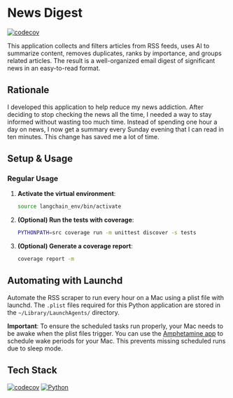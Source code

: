 # News Digest

[![codecov](https://codecov.io/gh/masikonis/news-digest/branch/main/graph/badge.svg)](https://codecov.io/gh/masikonis/news-digest)

This application collects and filters articles from RSS feeds, uses AI to summarize content, removes duplicates, ranks by importance, and groups related articles. The result is a well-organized email digest of significant news in an easy-to-read format.

## Rationale

I developed this application to help reduce my news addiction. After deciding to stop checking the news all the time, I needed a way to stay informed without wasting too much time. Instead of spending one hour a day on news, I now get a summary every Sunday evening that I can read in ten minutes. This change has saved me a lot of time.

## Setup & Usage

### Regular Usage

1. **Activate the virtual environment**:
    ```sh
    source langchain_env/bin/activate
    ```

2. **(Optional) Run the tests with coverage**:
    ```sh
    PYTHONPATH=src coverage run -m unittest discover -s tests
    ```

3. **(Optional) Generate a coverage report**:
    ```sh
    coverage report -m
    ```

## Automating with Launchd

Automate the RSS scraper to run every hour on a Mac using a plist file with launchd. The `.plist` files required for this Python application are stored in the `~/Library/LaunchAgents/` directory.

**Important**: To ensure the scheduled tasks run properly, your Mac needs to be awake when the plist files trigger. You can use the [Amphetamine app](https://apps.apple.com/us/app/amphetamine/id937984704) to schedule wake periods for your Mac. This prevents missing scheduled runs due to sleep mode.

## Tech Stack
[![codecov](https://codecov.io/gh/masikonis/news-digest/branch/main/graph/badge.svg)](https://codecov.io/gh/masikonis/news-digest)
[![Python](https://img.shields.io/badge/Python-3776AB?style=for-the-badge&logo=python&logoColor=white)](https://www.python.org/)
